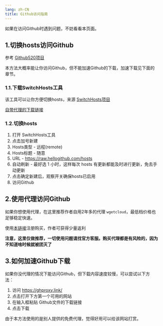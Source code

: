 ```yaml
---
lang: zh-CN
title: Github访问指南
---
```


如果在访问Github时遇到问题，不妨看看本页面。

## 1.切换hosts访问Github

参考 [Github520项目](https://github.com/521xueweihan/GitHub520)

本方法大概率能让你访问Github，但不能加速Github的下载，加速下载见下面的章节。

### 1.1.下载SwitchHosts工具

该工具可以让你方便切换hosts，来源 [SwitchHosts项目](https://github.com/oldj/SwitchHosts)

[自带代理的下载链接](https://ghp.ci/https://github.com/oldj/SwitchHosts/releases/download/v4.2.0/SwitchHosts_windows_portable_x64_4.2.0.6119.exe)

### 1.2.切换hosts

1. 打开 SwitchHosts工具
2. 点击加号新建
3. Hosts类型 - 远程(remote)
4. Hosts标题 - 随意
5. URL - https://raw.hellogithub.com/hosts
6. 自动刷新 - 最好选 1 小时，这样每次 hosts 有更新都能及时进行更新，免去手动更新
7. 点击确定新建后，观察开关确保hosts已启用
8. 访问Github


## 2.使用代理访问Github

如果你想使用代理，在这里推荐作者自用2年多的代理 `wgetcloud`，最低档价格也足够稳定快速。

使用[本链接](https://invite.wgetcloud.ltd/auth/register?code=IOld)注册购买，作者可获得少量返利

__注意，这里仅做推荐，一切使用问题请找官方客服。购买代理都是有风险的，因为不知道啥时候就被团灭了__


## 3.如何加速Github下载

如果你没代理的情况下能访问Github，但下载内容速度较慢，可以尝试以下方法：

1. 访问 https://ghproxy.link/
2. 点击打开下方第一个可用的网站
3. 在输入框粘贴 Github文件的下载链接
4. 点击下载

由于本方法使用的是别人提供的免费代理，觉得好用可以给该网站打赏。

